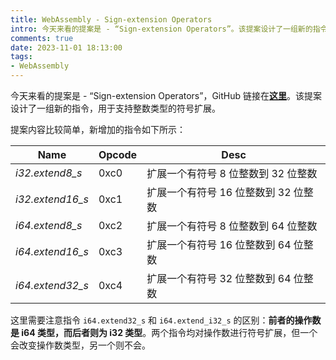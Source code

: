 ```yaml
---
title: WebAssembly - Sign-extension Operators
intro: 今天来看的提案是 - “Sign-extension Operators”。该提案设计了一组新的指令，用于支持整数类型的符号扩展。
comments: true
date: 2023-11-01 18:13:00
tags:
- WebAssembly
---
```



今天来看的提案是 - “Sign-extension Operators”，GitHub 链接在<b>[这里](https://github.com/WebAssembly/sign-extension-ops/blob/master/proposals/sign-extension-ops/Overview.md)</b>。该提案设计了一组新的指令，用于支持整数类型的符号扩展。

提案内容比较简单，新增加的指令如下所示：

| Name    | Opcode | Desc |
| -------- | ------- | ------- |
| *i32.extend8_s*  | 0xc0   | 扩展一个有符号 8 位整数到 32 位整数 |
| *i32.extend16_s*  |	0xc1	 | 扩展一个有符号 16 位整数到 32 位整数  |
| *i64.extend8_s*  |	0xc2 | 扩展一个有符号 8 位整数到 64 位整数  |
| *i64.extend16_s*  |	0xc3  | 扩展一个有符号 16 位整数到 64 位整数 |
| *i64.extend32_s*  |	0xc4 	 | 扩展一个有符号 32 位整数到 64 位整数 |


这里需要注意指令 `i64.extend32_s` 和 `i64.extend_i32_s` 的区别：**前者的操作数是 i64 类型，而后者则为 i32 类型**。两个指令均对操作数进行符号扩展，但一个会改变操作数类型，另一个则不会。

